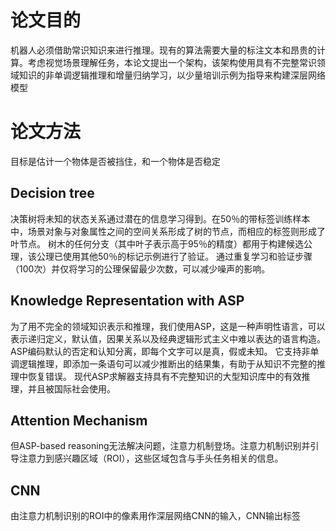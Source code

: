 # 论文目的
机器人必须借助常识知识来进行推理。现有的算法需要大量的标注文本和昂贵的计算。考虑视觉场景理解任务，本论文提出一个架构，该架构使用具有不完整常识领域知识的非单调逻辑推理和增量归纳学习，以少量培训示例为指导来构建深层网络模型

# 论文方法
目标是估计一个物体是否被挡住，和一个物体是否稳定

## Decision tree
决策树将未知的状态关系通过潜在的信息学习得到。在50％的带标签训练样本中，场景对象与对象属性之间的空间关系形成了树的节点，而相应的标签则形成了叶节点。 树木的任何分支（其中叶子表示高于95％的精度）都用于构建候选公理，该公理已使用其他50％的标记示例进行了验证。 通过重复学习和验证步骤（100次）并仅将学习的公理保留最少次数，可以减少噪声的影响。

## Knowledge Representation with ASP
为了用不完全的领域知识表示和推理，我们使用ASP，这是一种声明性语言，可以表示递归定义，默认值，因果关系以及经典逻辑形式主义中难以表达的语言构造。 ASP编码默认的否定和认知分离，即每个文字可以是真，假或未知。 它支持非单调逻辑推理，即添加一条语句可以减少推断出的结果集，有助于从知识不完整的推理中恢复错误。 现代ASP求解器支持具有不完整知识的大型知识库中的有效推理，并且被国际社会使用。

## Attention Mechanism
但ASP-based reasoning无法解决问题，注意力机制登场。注意力机制识别并引导注意力到感兴趣区域（ROI），这些区域包含与手头任务相关的信息。

## CNN
由注意力机制识别的ROI中的像素用作深层网络CNN的输入，CNN输出标签



